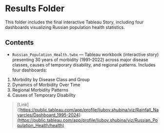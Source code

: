# Results Folder

This folder includes the final interactive Tableau Story, including four dashboards visualizing Russian population health statistics.

## Contents

- `Russian_Population_Health.twbx` — Tableau workbook (interactive story) presenting 30 years of morbidity (1991–2022) across major disease classes, causes of temporary disability, and regional patterns.
Includes four dashboards:
1. Morbidity by Disease Class and Group
2. Dynamics of Morbidity Over Time
3. Regional Morbidity Patterns
4. Causes of Temporary Disability

> [Link]([https://public.tableau.com/app/profile/liubov.shubina/viz/Rainfall_Navarcles/Dashboard_1995-2024](https://public.tableau.com/app/profile/liubov.shubina/viz/Russian_Population_Health/health)
